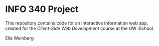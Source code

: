 # INFO 340 Project

This repository contains code for an interactive information web app, created for the _Client-Side Web Development_ course at the UW iSchool.

Ella Weinberg